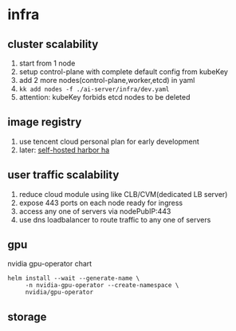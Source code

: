 # infra

## cluster scalability

1. start from 1 node
2. setup control-plane with complete default config from kubeKey
3. add 2 more nodes(control-plane,worker,etcd) in yaml
4. `kk add nodes -f ./ai-server/infra/dev.yaml`
5. attention: kubeKey forbids etcd nodes to be deleted

## image registry

1. use tencent cloud personal plan for early development
2. later: [self-hosted harbor ha](https://github.com/kubesphere/kubekey/blob/master/docs/harbor-ha.md)

## user traffic scalability

1. reduce cloud module using like CLB/CVM(dedicated LB server)
2. expose 443 ports on each node ready for ingress
3. access any one of servers via nodePubIP:443
4. use dns loadbalancer to route traffic to any one of servers

## gpu

nvidia gpu-operator chart

```commandline
helm install --wait --generate-name \
     -n nvidia-gpu-operator --create-namespace \
     nvidia/gpu-operator
```

## storage

